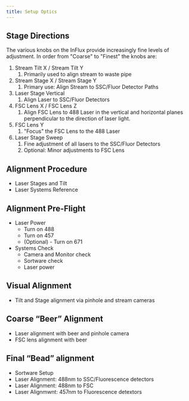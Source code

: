 ```yaml
---
title: Setup Optics
---
```





## Stage Directions

The various knobs on the InFlux provide increasingly fine levels of adjustment. In order from "Coarse" to "Finest" the knobs are:

1.  Stream Tilt X / Stream Tilt Y
    1.  Primarily used to align stream to waste pipe
2.  Stream Stage X / Stream Stage Y
    1.  Primary use: Align Stream to SSC/Fluor Detector Paths
3.  Laser Stage Vertical
    1.  Align Laser to SSC/Fluor Detectors
4.  FSC Lens X / FSC Lens Z
    1.  Align FSC Lens to 488 Laser in the vertical and horizontal planes perpendicular to the direction of laser light.
5.  FSC Lens Y 
    1.  "Focus" the FSC Lens to the 488 Laser
6.  Laser Stage Sweep
    1.  Fine adjustment of all lasers to the SSC/Fluor Detectors
    2.  Optional: Minor adjustments to FSC Lens 

## Alignment Procedure

-   Laser Stages and Tilt
-   Laser Systems Reference

## Alignment Pre-Flight

-   Laser Power
    -   Turn on 488
    -   Turn on 457
    -   (Optional) - Turn on 671
-   Systems Check
    -   Camera and Monitor check 
    -   Sortware check
    -   Laser power

## Visual Alignment

-   Tilt and Stage alignment via pinhole and stream cameras

## Coarse “Beer” Alignment

-   Laser alignment with beer and pinhole camera
-   FSC lens alignment with beer

## Final “Bead” alignment

-   Sortware Setup
-   Laser Alignment: 488nm to SSC/Fluorescence detectors 
-   Laser Alignment: 488nm to FSC
-   Laser Alignmwnt: 457nm to Fluorescence detextors 




